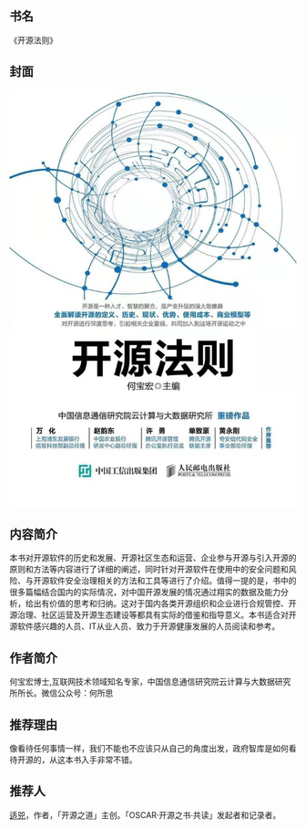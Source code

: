 ##  书名

《开源法则》


## 封面

![](./face-image/kaiyuan-faze.jpg)

## 内容简介

本书对开源软件的历史和发展、开源社区生态和运营、企业参与开源与引入开源的原则和方法等内容进行了详细的阐述，同时针对开源软件在使用中的安全问题和风险、与开源软件安全治理相关的方法和工具等进行了介绍。值得一提的是，书中的很多篇幅结合国内的实际情况，对中国开源发展的情况通过翔实的数据及能力分析，给出有价值的思考和归纳。这对于国内各类开源组织和企业进行合规管控、开源治理、社区运营及开源生态建设等都具有实际的借鉴和指导意义。本书适合对开源软件感兴趣的人员、IT从业人员、致力于开源健康发展的人员阅读和参考。

## 作者简介

何宝宏博士,互联网技术领域知名专家，中国信息通信研究院云计算与大数据研究所所长。微信公众号：何所思

## 推荐理由

像看待任何事情一样，我们不能也不应该只从自己的角度出发，政府智库是如何看待开源的，从这本书入手非常不错。

## 推荐人

[适兕](https://opensourceway.community/all_about_kuosi)，作者，「开源之道」主创。「OSCAR·开源之书·共读」发起者和记录者。